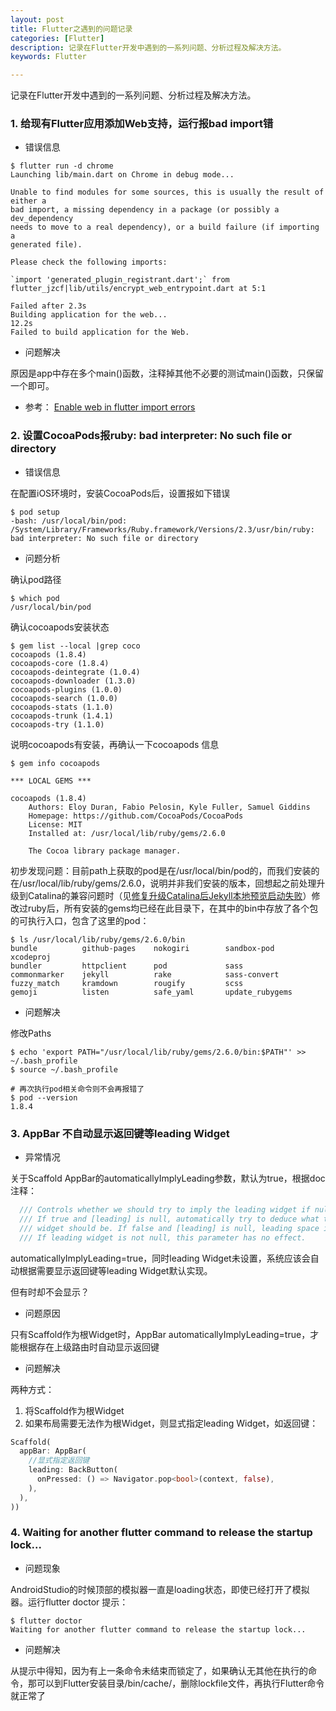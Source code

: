 ```yaml
---
layout: post
title: Flutter之遇到的问题记录
categories: [Flutter]
description: 记录在Flutter开发中遇到的一系列问题、分析过程及解决方法。
keywords: Flutter

---
```


记录在Flutter开发中遇到的一系列问题、分析过程及解决方法。

### 1. 给现有Flutter应用添加Web支持，运行报bad import错

* 错误信息

```shell
$ flutter run -d chrome
Launching lib/main.dart on Chrome in debug mode...
                                                                        
Unable to find modules for some sources, this is usually the result of either a
bad import, a missing dependency in a package (or possibly a dev_dependency
needs to move to a real dependency), or a build failure (if importing a
generated file).

Please check the following imports:

`import 'generated_plugin_registrant.dart';` from flutter_jzcf|lib/utils/encrypt_web_entrypoint.dart at 5:1

Failed after 2.3s                                                       
Building application for the web...                                12.2s
Failed to build application for the Web.

```

* 问题解决

原因是app中存在多个main()函数，注释掉其他不必要的测试main()函数，只保留一个即可。

* 参考： [Enable web in flutter import errors](https://stackoverflow.com/questions/59968935/enable-web-in-flutter-import-errors)

### 2. 设置CocoaPods报ruby: bad interpreter: No such file or directory

* 错误信息

在配置iOS环境时，安装CocoaPods后，设置报如下错误

```shell
$ pod setup
-bash: /usr/local/bin/pod: /System/Library/Frameworks/Ruby.framework/Versions/2.3/usr/bin/ruby: bad interpreter: No such file or directory
```

* 问题分析

确认pod路径

```shell
$ which pod
/usr/local/bin/pod
```

确认cocoapods安装状态

```shell
$ gem list --local |grep coco
cocoapods (1.8.4)
cocoapods-core (1.8.4)
cocoapods-deintegrate (1.0.4)
cocoapods-downloader (1.3.0)
cocoapods-plugins (1.0.0)
cocoapods-search (1.0.0)
cocoapods-stats (1.1.0)
cocoapods-trunk (1.4.1)
cocoapods-try (1.1.0)
```

说明cocoapods有安装，再确认一下cocoapods 信息

```shell
$ gem info cocoapods

*** LOCAL GEMS ***

cocoapods (1.8.4)
    Authors: Eloy Duran, Fabio Pelosin, Kyle Fuller, Samuel Giddins
    Homepage: https://github.com/CocoaPods/CocoaPods
    License: MIT
    Installed at: /usr/local/lib/ruby/gems/2.6.0

    The Cocoa library package manager.
```

初步发现问题：目前path上获取的pod是在/usr/local/bin/pod的，而我们安装的在/usr/local/lib/ruby/gems/2.6.0，说明并非我们安装的版本，回想起之前处理升级到Catalina的兼容问题时（见[修复升级Catalina后Jekyll本地预览启动失败](https://peterlpt.github.io/2019/12/02/fix-jekyll-local-exec-fail-on-catalina)）修改过ruby后，所有安装的gems均已经在此目录下，在其中的bin中存放了各个包的可执行入口，包含了这里的pod：

```shell
$ ls /usr/local/lib/ruby/gems/2.6.0/bin
bundle          github-pages    nokogiri        sandbox-pod     xcodeproj
bundler         httpclient      pod             sass
commonmarker    jekyll          rake            sass-convert
fuzzy_match     kramdown        rougify         scss
gemoji          listen          safe_yaml       update_rubygems
```

* 问题解决

修改Paths

```shell
$ echo 'export PATH="/usr/local/lib/ruby/gems/2.6.0/bin:$PATH"' >> ~/.bash_profile
$ source ~/.bash_profile

# 再次执行pod相关命令则不会再报错了
$ pod --version
1.8.4
```

### 3. AppBar 不自动显示返回键等leading Widget

* 异常情况

关于Scaffold AppBar的automaticallyImplyLeading参数，默认为true，根据doc注释：

```dart
  /// Controls whether we should try to imply the leading widget if null.
  /// If true and [leading] is null, automatically try to deduce what the leading
  /// widget should be. If false and [leading] is null, leading space is given to [title].
  /// If leading widget is not null, this parameter has no effect.
```

automaticallyImplyLeading=true，同时leading Widget未设置，系统应该会自动根据需要显示返回键等leading Widget默认实现。

但有时却不会显示？

* 问题原因

只有Scaffold作为根Widget时，AppBar automaticallyImplyLeading=true，才能根据存在上级路由时自动显示返回键

* 问题解决

两种方式：

1. 将Scaffold作为根Widget
2. 如果布局需要无法作为根Widget，则显式指定leading Widget，如返回键：

```dart
Scaffold(
  appBar: AppBar(
    //显式指定返回键
    leading: BackButton(
      onPressed: () => Navigator.pop<bool>(context, false),
    ),
  ),
))
```

### 4. Waiting for another flutter command to release the startup lock...

* 问题现象

AndroidStudio的时候顶部的模拟器一直是loading状态，即使已经打开了模拟器。运行flutter doctor 提示：

```shell
$ flutter doctor
Waiting for another flutter command to release the startup lock...
```

* 问题解决

从提示中得知，因为有上一条命令未结束而锁定了，如果确认无其他在执行的命令，那可以到Flutter安装目录/bin/cache/，删除lockfile文件，再执行Flutter命令就正常了